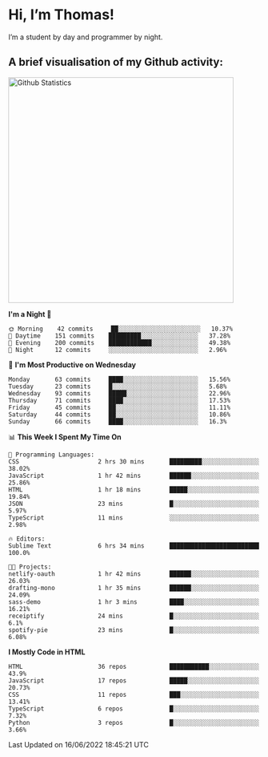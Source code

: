 # Hi, I’m Thomas!
I’m a student by day and programmer by night.

## A brief visualisation of my Github activity:

<img title="My Github Statistics" alt="Github Statistics" width="450px" src="https://github-readme-stats.vercel.app/api?username=thomasrettig&show_icons=true&include_all_commits=true&count_private=true&&hide=issues&theme=tokyonight&border_radius=6px"/>

<!--START_SECTION:waka-->
**I'm a Night 🦉** 

```text
🌞 Morning    42 commits     ██░░░░░░░░░░░░░░░░░░░░░░░   10.37% 
🌆 Daytime    151 commits    █████████░░░░░░░░░░░░░░░░   37.28% 
🌃 Evening    200 commits    ████████████░░░░░░░░░░░░░   49.38% 
🌙 Night      12 commits     ░░░░░░░░░░░░░░░░░░░░░░░░░   2.96%

```
📅 **I'm Most Productive on Wednesday** 

```text
Monday       63 commits     ████░░░░░░░░░░░░░░░░░░░░░   15.56% 
Tuesday      23 commits     █░░░░░░░░░░░░░░░░░░░░░░░░   5.68% 
Wednesday    93 commits     █████░░░░░░░░░░░░░░░░░░░░   22.96% 
Thursday     71 commits     ████░░░░░░░░░░░░░░░░░░░░░   17.53% 
Friday       45 commits     ██░░░░░░░░░░░░░░░░░░░░░░░   11.11% 
Saturday     44 commits     ██░░░░░░░░░░░░░░░░░░░░░░░   10.86% 
Sunday       66 commits     ████░░░░░░░░░░░░░░░░░░░░░   16.3%

```


📊 **This Week I Spent My Time On** 

```text
💬 Programming Languages: 
CSS                      2 hrs 30 mins       █████████░░░░░░░░░░░░░░░░   38.02% 
JavaScript               1 hr 42 mins        ██████░░░░░░░░░░░░░░░░░░░   25.86% 
HTML                     1 hr 18 mins        █████░░░░░░░░░░░░░░░░░░░░   19.84% 
JSON                     23 mins             █░░░░░░░░░░░░░░░░░░░░░░░░   5.97% 
TypeScript               11 mins             ░░░░░░░░░░░░░░░░░░░░░░░░░   2.98%

🔥 Editors: 
Sublime Text             6 hrs 34 mins       █████████████████████████   100.0%

🐱‍💻 Projects: 
netlify-oauth            1 hr 42 mins        ██████░░░░░░░░░░░░░░░░░░░   26.03% 
drafting-mono            1 hr 35 mins        ██████░░░░░░░░░░░░░░░░░░░   24.09% 
sass-demo                1 hr 3 mins         ████░░░░░░░░░░░░░░░░░░░░░   16.21% 
receiptify               24 mins             █░░░░░░░░░░░░░░░░░░░░░░░░   6.1% 
spotify-pie              23 mins             █░░░░░░░░░░░░░░░░░░░░░░░░   6.08%

```

**I Mostly Code in HTML** 

```text
HTML                     36 repos            ███████████░░░░░░░░░░░░░░   43.9% 
JavaScript               17 repos            █████░░░░░░░░░░░░░░░░░░░░   20.73% 
CSS                      11 repos            ███░░░░░░░░░░░░░░░░░░░░░░   13.41% 
TypeScript               6 repos             █░░░░░░░░░░░░░░░░░░░░░░░░   7.32% 
Python                   3 repos             █░░░░░░░░░░░░░░░░░░░░░░░░   3.66%

```



 Last Updated on 16/06/2022 18:45:21 UTC
<!--END_SECTION:waka-->
